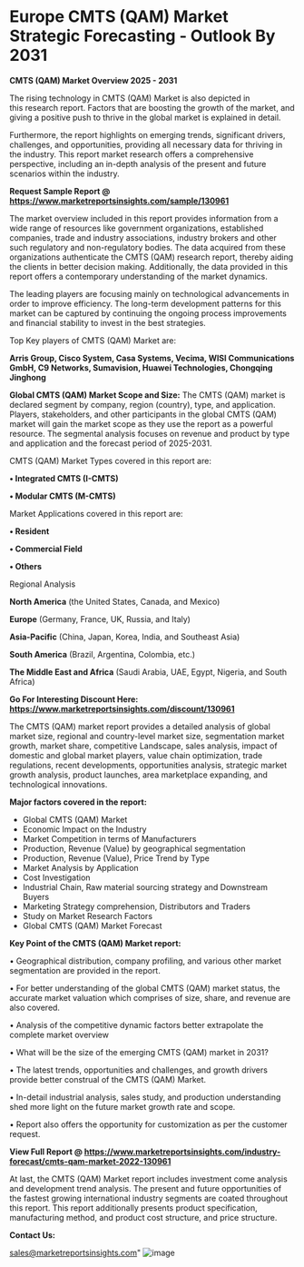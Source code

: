# Europe CMTS (QAM) Market Strategic Forecasting - Outlook By 2031

<Strong> CMTS (QAM) Market Overview 2025 - 2031</strong>

The rising technology in CMTS (QAM) Market is also depicted in this research report. Factors that are boosting the growth of the market, and giving a positive push to thrive in the global market is explained in detail.

Furthermore, the report highlights on emerging trends, significant drivers, challenges, and opportunities, providing all necessary data for thriving in the industry. This report market research offers a comprehensive perspective, including an in-depth analysis of the present and future scenarios within the industry.

<strong>Request Sample Report @ <a href=https://www.marketreportsinsights.com/sample/130961>https://www.marketreportsinsights.com/sample/130961</a></strong>

The market overview included in this report provides information from a wide range of resources like government organizations, established companies, trade and industry associations, industry brokers and other such regulatory and non-regulatory bodies. The data acquired from these organizations authenticate the CMTS (QAM) research report, thereby aiding the clients in better decision making. Additionally, the data provided in this report offers a contemporary understanding of the market dynamics.

The leading players are focusing mainly on technological advancements in order to improve efficiency. The long-term development patterns for this market can be captured by continuing the ongoing process improvements and financial stability to invest in the best strategies.

Top Key players of CMTS (QAM) Market are:

<strong>Arris Group, Cisco System, Casa Systems, Vecima, WISI Communications GmbH, C9 Networks, Sumavision, Huawei Technologies, Chongqing Jinghong</strong>

<strong><b>Global CMTS (QAM) Market Scope and Size:</b></strong>
The CMTS (QAM) market is declared segment by company, region (country), type, and application. Players, stakeholders, and other participants in the global CMTS (QAM) market will gain the market scope as they use the report as a powerful resource. The segmental analysis focuses on revenue and product by type and application and the forecast period of 2025-2031.

CMTS (QAM) Market Types covered in this report are:

<strong>• Integrated CMTS (I-CMTS)

• Modular CMTS (M-CMTS)</strong>

Market Applications covered in this report are:

<strong>• Resident

• Commercial Field

• Others</strong> 

Regional Analysis

<strong>North America</strong> (the United States, Canada, and Mexico)

<strong>Europe</strong> (Germany, France, UK, Russia, and Italy)

<strong>Asia-Pacific</strong> (China, Japan, Korea, India, and Southeast Asia)

<strong>South America</strong> (Brazil, Argentina, Colombia, etc.)

<strong>The Middle East and Africa</strong> (Saudi Arabia, UAE, Egypt, Nigeria, and South Africa)

<strong>Go For Interesting Discount Here: <a href=https://www.marketreportsinsights.com/discount/130961>https://www.marketreportsinsights.com/discount/130961</a></strong>

The CMTS (QAM) market report provides a detailed analysis of global market size, regional and country-level market size, segmentation market growth, market share, competitive Landscape, sales analysis, impact of domestic and global market players, value chain optimization, trade regulations, recent developments, opportunities analysis, strategic market growth analysis, product launches, area marketplace expanding, and technological innovations.

<strong><b>Major factors covered in the report:</b></strong>
<ul>
  <li>Global CMTS (QAM) Market </li>
  <li>Economic Impact on the Industry</li>
  <li>Market Competition in terms of Manufacturers</li>
  <li>Production, Revenue (Value) by geographical segmentation</li>
  <li>Production, Revenue (Value), Price Trend by Type</li>
  <li>Market Analysis by Application</li>
  <li>Cost Investigation</li>
  <li>Industrial Chain, Raw material sourcing strategy and Downstream Buyers</li>
  <li>Marketing Strategy comprehension, Distributors and Traders</li>
  <li>Study on Market Research Factors</li>
  <li>Global CMTS (QAM) Market Forecast</li>
</ul>

<strong><b>Key Point of the CMTS (QAM) Market report:</b></strong>

• Geographical distribution, company profiling, and various other market segmentation are provided in the report.

• For better understanding of the global CMTS (QAM) market status, the accurate market valuation which comprises of size, share, and revenue are also covered.

• Analysis of the competitive dynamic factors better extrapolate the complete market overview

• What will be the size of the emerging CMTS (QAM) market in 2031?

• The latest trends, opportunities and challenges, and growth drivers provide better construal of the CMTS (QAM) Market.

• In-detail industrial analysis, sales study, and production understanding shed more light on the future market growth rate and scope.

• Report also offers the opportunity for customization as per the customer request.

<strong><b>View Full Report @ <a href=https://www.marketreportsinsights.com/industry-forecast/cmts-qam-market-2022-130961>https://www.marketreportsinsights.com/industry-forecast/cmts-qam-market-2022-130961</a></b></strong>


At last, the CMTS (QAM) Market report includes investment come analysis and development trend analysis. The present and future opportunities of the fastest growing international industry segments are coated throughout this report. This report additionally presents product specification, manufacturing method, and product cost structure, and price structure.

<strong>Contact Us:</strong>

sales@marketreportsinsights.com"
![image](https://github.com/user-attachments/assets/89b57e0b-fac4-4b46-bc24-26bdb75ed4a2)
